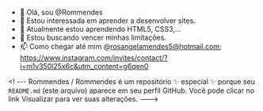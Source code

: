 - 👋 Olá, sou @Rommendes
 - 👀 Estou interessada em aprender a desenvolver sites.
 - 🌱 Atualmente estou aprendendo HTML5, CSS3,...
 - 💞️ Estou buscando vencer minhas limitações.
 - 📫 Como chegar até mim @rosangelamendes5@hotmail.com; https://www.instagram.com/invites/contact/?i=m1v350l25x6c&utm_content=g6qen0 

 <! ---
 Rommendes / Rommendes é um repositório ✨ especial ✨ porque seu `README.md` (este arquivo) aparece em seu perfil GitHub.
 Você pode clicar no link Visualizar para ver suas alterações.
 --->

